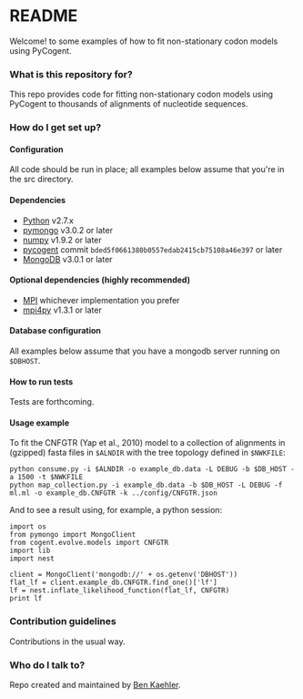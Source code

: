 # README #

Welcome! to some examples of how to fit non-stationary codon models using PyCogent.

### What is this repository for? ###

This repo provides code for fitting non-stationary codon models using PyCogent to thousands of alignments of nucleotide sequences.

### How do I get set up? ###

#### Configuration
All code should be run in place; all examples below assume that you're in the src directory.

#### Dependencies
* [Python](https://www.python.org) v2.7.x
* [pymongo](https://api.mongodb.org/python/current/) v3.0.2 or later
* [numpy](http://www.numpy.org) v1.9.2 or later
* [pycogent](https://github.com/pycogent/pycogent/) commit `bded5f0661380b0557edab2415cb75108a46e397` or later
* [MongoDB](https://www.mongodb.org) v3.0.1 or later

#### Optional dependencies (highly recommended)
* [MPI](https://en.wikipedia.org/wiki/Message_Passing_Interface) whichever implementation you prefer
* [mpi4py](http://mpi4py.scipy.org) v1.3.1 or later

#### Database configuration
All examples below assume that you have a mongodb server running on `$DBHOST`.

#### How to run tests
Tests are forthcoming.

#### Usage example
To fit the CNFGTR (Yap et al., 2010) model to a collection of alignments in (gzipped) fasta files in `$ALNDIR` with the tree topology defined in `$NWKFILE`:

```
python consume.py -i $ALNDIR -o example_db.data -L DEBUG -b $DB_HOST -a 1500 -t $NWKFILE
python map_collection.py -i example_db.data -b $DB_HOST -L DEBUG -f ml.ml -o example_db.CNFGTR -k ../config/CNFGTR.json
```

And to see a result using, for example, a python session:

```
import os
from pymongo import MongoClient
from cogent.evolve.models import CNFGTR
import lib
import nest

client = MongoClient('mongodb://' + os.getenv('DBHOST'))
flat_lf = client.example_db.CNFGTR.find_one()['lf']
lf = nest.inflate_likelihood_function(flat_lf, CNFGTR)
print lf
```

### Contribution guidelines ###
Contributions in the usual way.

### Who do I talk to? ###
Repo created and maintained by [Ben Kaehler](mailto:benjamin.kaehler@anu.edu.au).